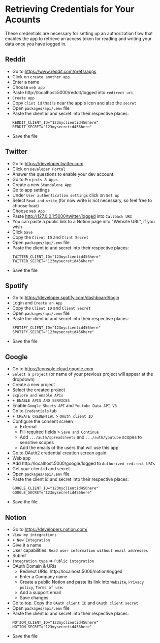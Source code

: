 # Retrieving Credentials for Your Acounts
These credentials are necessary for setting up an authorization flow that enables the app to retrieve an access token for reading and writing your data once you have logged in.
## Reddit
- Go to https://www.reddit.com/prefs/apps
- Click on `create another app...`
- Enter a name
- Choose `web app`
- Paste http://localhost:5000/reddit/logged into `redirect uri`
- `Create app`
- Copy `clint id` that is near the app's icon and also the `secret`
- Open `packages/api/.env` file
- Paste the client id and secret into their respective places:
    ```
    REDDIT_CLIENT_ID="123myclientid456here"
    REDDIT_SECRET="123mysecretid456here"
    ```
- Save the file

## Twitter
- Go to https://developer.twitter.com
- Click on `Developer Portal`
- Answer the questions to enable your dev account.
- Go to `Projects & Apps`
- Create a new `Standalone App`
- Go to app settings
- Under `User authentication settings` click on `Set up`
- Select `Read and write` (for now write is not necessary, so feel free to choose `Read`)
- Choose `Web App`
- Paste http://127.0.0.1:5000/twitter/logged into `Callback URI`
- You can paste a public link to a Notion page into "Website URL", if you wish
- Click `Save`
- Copy the `Client ID` and `Clint Secret`
- Open `packages/api/.env` file
- Paste the client id and secret into their respective places:
    ```
    TWITTER_CLIENT_ID="123myclientid456here"
    TWITTER_SECRET="123mysecretid456here"
    ```
- Save the file
## Spotify
- Go to https://developer.spotify.com/dashboard/login
- Login and `Create an App`
- Copy the `Client ID` and `Client Secret`
- Open `packages/api/.env` file
- Paste the client id and secret into their respective places:
    ```
    SPOTIFY_CLIENT_ID="123myclientid456here"
    SPOTIFY_SECRET="123mysecretid456here"
    ```
- Save the file

## Google
- Go to https://console.cloud.google.com
- `Select a project` (or name of your previous project will appear at the dropdown)
- Create a new project
- Select the created project
- `Explore and enable APIs`
- `+ ENABLE APIS AND SERVICES`
- Enable `Google Sheets API` and `Youtube Data API V3`
- Go to `Credentials` tab
- `+ CREATE CREDENTIAL` > `OAuth client ID`
- Configure the consent screen
    - External
    - Fill required fields > `Save and Continue`
    - Add `.../auth/spreadsheets` and `.../auth/youtube` scopes to sensitive scopes
    - Add the emails of the users that will use this app
- Go to OAuth2 credential creation screen again
- Web app
- Add http://localhost:5000/google/logged to `Authorized redirect URIs`
- Get your client id and secret
- Open `packages/api/.env` file
- Paste the client id and secret into their respective places:
    ```
    GOOGLE_CLIENT_ID="123myclientid456here"
    GOOGLE_SECRET="123mysecretid456here"
    ```
- Save the file

## Notion
- Go to https://developers.notion.com/
- `View my integrations`
- `+ New Integration`
- Give it a name
- User capabilities: `Read user information without email addresses`
- Submit
- `Integration type` => `Public integration`
- OAuth Domain & URIs
    - Redirect URIs: http://localhost:5000/notion/logged
    - Enter a Company name
    - Create a public Notion and paste its link into `Website`, `Privacy policy`, `Terms of use`.
    - Add a support email
    - Save changes
- Go to top. Copy the `OAuth client ID` and `OAuth client secret`
- Open `packages/api/.env` file
- Paste the client id and secret into their respective places:
    ```
    NOTION_CLIENT_ID="123myclientid456here"
    NOTION_SECRET="123mysecretid456here"
    ```
- Save the file

